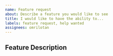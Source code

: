 ```yaml
---
name: Feature request
about: Describe a feature you would like to see
title: I would like to have the ability to...
labels: feature request, help wanted
assignees: omrilotan
---
```


## Feature Description
<!-- Describe your desired feature -->
